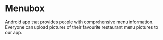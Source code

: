 # Menubox
Android app that provides people with comprehensive menu information. Everyone can upload pictures of their favourite restaurant menu pictures to 
our app.
